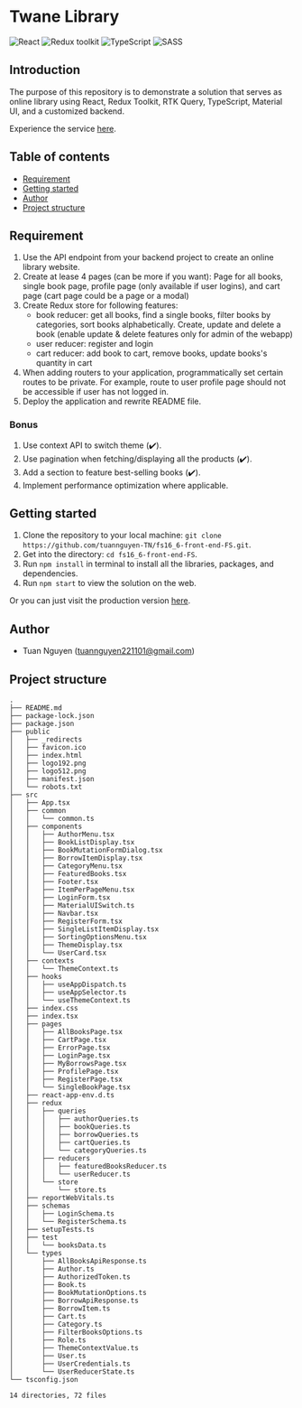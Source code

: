 # Twane Library

![React](https://img.shields.io/badge/React-v.18-blue)
![Redux toolkit](https://img.shields.io/badge/RTK-v.1-purple)
![TypeScript](https://img.shields.io/badge/TypeScript-v.4-green)
![SASS](https://img.shields.io/badge/SASS-v.1-hotpink)

## Introduction

The purpose of this repository is to demonstrate a solution that serves as online library using React, Redux Toolkit, RTK Query, TypeScript, Material UI, and a customized backend.

Experience the service [here](https://twane.netlify.app/).

## Table of contents

- [Requirement](#requirement)
- [Getting started](#getting-started)
- [Author](#author)
- [Project structure](#project-structure)

## Requirement

1. Use the API endpoint from your backend project to create an online library website.
2. Create at lease 4 pages (can be more if you want): Page for all books, single book page,
   profile page (only available if user logins), and cart page (cart page could be a page or a modal)
3. Create Redux store for following features:
   - book reducer: get all books, find a single books, filter books by
     categories, sort books alphabetically. Create, update and delete a book (enable update & delete features only for admin of the webapp)
   - user reducer: register and login
   - cart reducer: add book to cart, remove books, update books's quantity in cart
4. When adding routers to your application, programmatically set certain routes to be private. For example, route to user profile page should not be accessible if user has not logged in.
5. Deploy the application and rewrite README file.

### Bonus

1. Use context API to switch theme (✔️).
2. Use pagination when fetching/displaying all the products (✔️).
3. Add a section to feature best-selling books (✔️).
4. Implement performance optimization where applicable.

## Getting started

1. Clone the repository to your local machine: `git clone https://github.com/tuannguyen-TN/fs16_6-front-end-FS.git`.
2. Get into the directory: `cd fs16_6-front-end-FS`.
3. Run `npm install` in terminal to install all the libraries, packages, and dependencies.
4. Run `npm start` to view the solution on the web.

Or you can just visit the production version [here](https://twane.netlify.app/).

## Author

- Tuan Nguyen (tuannguyen221101@gmail.com)

## Project structure

```
.
├── README.md
├── package-lock.json
├── package.json
├── public
│   ├── _redirects
│   ├── favicon.ico
│   ├── index.html
│   ├── logo192.png
│   ├── logo512.png
│   ├── manifest.json
│   └── robots.txt
├── src
│   ├── App.tsx
│   ├── common
│   │   └── common.ts
│   ├── components
│   │   ├── AuthorMenu.tsx
│   │   ├── BookListDisplay.tsx
│   │   ├── BookMutationFormDialog.tsx
│   │   ├── BorrowItemDisplay.tsx
│   │   ├── CategoryMenu.tsx
│   │   ├── FeaturedBooks.tsx
│   │   ├── Footer.tsx
│   │   ├── ItemPerPageMenu.tsx
│   │   ├── LoginForm.tsx
│   │   ├── MaterialUISwitch.ts
│   │   ├── Navbar.tsx
│   │   ├── RegisterForm.tsx
│   │   ├── SingleListItemDisplay.tsx
│   │   ├── SortingOptionsMenu.tsx
│   │   ├── ThemeDisplay.tsx
│   │   └── UserCard.tsx
│   ├── contexts
│   │   └── ThemeContext.ts
│   ├── hooks
│   │   ├── useAppDispatch.ts
│   │   ├── useAppSelector.ts
│   │   └── useThemeContext.ts
│   ├── index.css
│   ├── index.tsx
│   ├── pages
│   │   ├── AllBooksPage.tsx
│   │   ├── CartPage.tsx
│   │   ├── ErrorPage.tsx
│   │   ├── LoginPage.tsx
│   │   ├── MyBorrowsPage.tsx
│   │   ├── ProfilePage.tsx
│   │   ├── RegisterPage.tsx
│   │   └── SingleBookPage.tsx
│   ├── react-app-env.d.ts
│   ├── redux
│   │   ├── queries
│   │   │   ├── authorQueries.ts
│   │   │   ├── bookQueries.ts
│   │   │   ├── borrowQueries.ts
│   │   │   ├── cartQueries.ts
│   │   │   └── categoryQueries.ts
│   │   ├── reducers
│   │   │   ├── featuredBooksReducer.ts
│   │   │   └── userReducer.ts
│   │   └── store
│   │       └── store.ts
│   ├── reportWebVitals.ts
│   ├── schemas
│   │   ├── LoginSchema.ts
│   │   └── RegisterSchema.ts
│   ├── setupTests.ts
│   ├── test
│   │   └── booksData.ts
│   └── types
│       ├── AllBooksApiResponse.ts
│       ├── Author.ts
│       ├── AuthorizedToken.ts
│       ├── Book.ts
│       ├── BookMutationOptions.ts
│       ├── BorrowApiResponse.ts
│       ├── BorrowItem.ts
│       ├── Cart.ts
│       ├── Category.ts
│       ├── FilterBooksOptions.ts
│       ├── Role.ts
│       ├── ThemeContextValue.ts
│       ├── User.ts
│       ├── UserCredentials.ts
│       └── UserReducerState.ts
└── tsconfig.json

14 directories, 72 files
```
